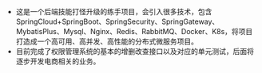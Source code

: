 * 这是一个后端技能打怪升级的练手项目，会引入很多技术，包含SpringCloud+SpringBoot、SpringSecurity、SpringGateway、MybatisPlus、Mysql、Nginx、Redis、RabbitMQ、Docker、K8s，将项目打造成一个高可用、高并发、高性能的分布式微服务项目。
* 目前完成了权限管理系统的基本的增删改查接口以及对应的单元测试，后面将逐步开发电商相关的业务。
